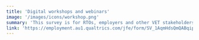 ```yaml
---
title: 'Digital workshops and webinars'
image: '/images/icons/workshop.png'
summary: 'This survey is for RTOs, employers and other VET stakeholders, although anyone who is interested may respond.'
link: 'https://employment.au1.qualtrics.com/jfe/form/SV_1AqmHdsQmQABqip'
---
```


